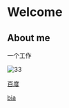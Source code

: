 # Welcome

## About me

一个工作

![33](/Users/kalman/Downloads/33.png)







[百度](https://www.baidu.com)

[bia](https://kalman-huang.gitbook.io/untitled-1/)

